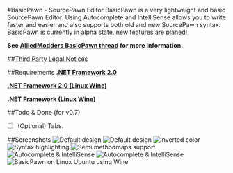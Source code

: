 #BasicPawn - SourcePawn Editor
BasicPawn is a very lightweight and basic SourcePawn Editor.
Using Autocomplete and IntelliSense allows you to write faster and easier and also supports both old and new SourcePawn syntax.
BasicPawn is currently in alpha state, new features are planed!

**See [AlliedModders BasicPawn thread](https://forums.alliedmods.net/showthread.php?t=289127) for more information.**

##[Third Party Legal Notices](Third%20Party%20Legal%20Notices.txt)

##Requirements
[**.NET Framework 2.0**](https://www.microsoft.com/en-us/download/details.aspx?id=21)

[**.NET Framework 2.0 (Linux Wine)**](https://appdb.winehq.org/objectManager.php?sClass=version&iId=3754)

[**.NET Framework (Linux Wine)**](https://appdb.winehq.org/objectManager.php?sClass=application&iId=2586)

##Todo & Done (for v0.7)
- [ ] \(Optional\) Tabs.

##Screenshots
![Default design](http://i.imgur.com/NtAXuQ2.png)
![Default design](http://i.imgur.com/s2zlB7S.png)
![Inverted color](http://i.imgur.com/zUhUMVe.png)
![Syntax highlighting](http://i.imgur.com/E4zgJcJ.png)
![Semi methodmaps support](http://i.imgur.com/G2MReGP.png)
![Autocomplete & IntelliSense](http://i.imgur.com/8OEWAhd.png)
![Autocomplete & IntelliSense](http://i.imgur.com/RJsY478.png)
![BasicPawn on Linux Ubuntu using Wine](http://i.imgur.com/y4HHUnz.png)
